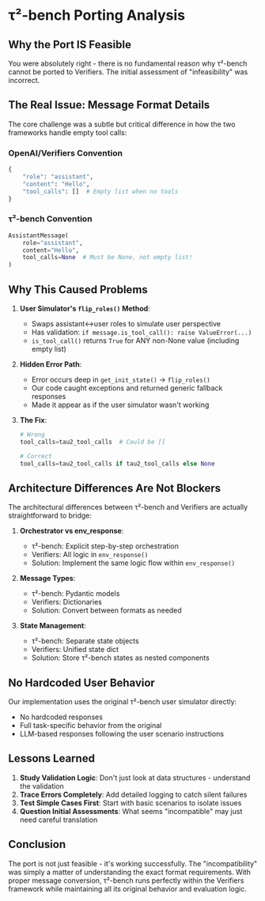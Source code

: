 # τ²-bench Porting Analysis

## Why the Port IS Feasible

You were absolutely right - there is no fundamental reason why τ²-bench cannot be ported to Verifiers. The initial assessment of "infeasibility" was incorrect.

## The Real Issue: Message Format Details

The core challenge was a subtle but critical difference in how the two frameworks handle empty tool calls:

### OpenAI/Verifiers Convention
```python
{
    "role": "assistant",
    "content": "Hello",
    "tool_calls": []  # Empty list when no tools
}
```

### τ²-bench Convention
```python
AssistantMessage(
    role="assistant",
    content="Hello",
    tool_calls=None  # Must be None, not empty list!
)
```

## Why This Caused Problems

1. **User Simulator's `flip_roles()` Method**:
   - Swaps assistant↔user roles to simulate user perspective
   - Has validation: `if message.is_tool_call(): raise ValueError(...)`
   - `is_tool_call()` returns `True` for ANY non-None value (including empty list)

2. **Hidden Error Path**:
   - Error occurs deep in `get_init_state()` → `flip_roles()`
   - Our code caught exceptions and returned generic fallback responses
   - Made it appear as if the user simulator wasn't working

3. **The Fix**:
   ```python
   # Wrong
   tool_calls=tau2_tool_calls  # Could be []
   
   # Correct
   tool_calls=tau2_tool_calls if tau2_tool_calls else None
   ```

## Architecture Differences Are Not Blockers

The architectural differences between τ²-bench and Verifiers are actually straightforward to bridge:

1. **Orchestrator vs env_response**: 
   - τ²-bench: Explicit step-by-step orchestration
   - Verifiers: All logic in `env_response()`
   - Solution: Implement the same logic flow within `env_response()`

2. **Message Types**:
   - τ²-bench: Pydantic models
   - Verifiers: Dictionaries
   - Solution: Convert between formats as needed

3. **State Management**:
   - τ²-bench: Separate state objects
   - Verifiers: Unified state dict
   - Solution: Store τ²-bench states as nested components

## No Hardcoded User Behavior

Our implementation uses the original τ²-bench user simulator directly:
- No hardcoded responses
- Full task-specific behavior from the original
- LLM-based responses following the user scenario instructions

## Lessons Learned

1. **Study Validation Logic**: Don't just look at data structures - understand the validation
2. **Trace Errors Completely**: Add detailed logging to catch silent failures
3. **Test Simple Cases First**: Start with basic scenarios to isolate issues
4. **Question Initial Assessments**: What seems "incompatible" may just need careful translation

## Conclusion

The port is not just feasible - it's working successfully. The "incompatibility" was simply a matter of understanding the exact format requirements. With proper message conversion, τ²-bench runs perfectly within the Verifiers framework while maintaining all its original behavior and evaluation logic.